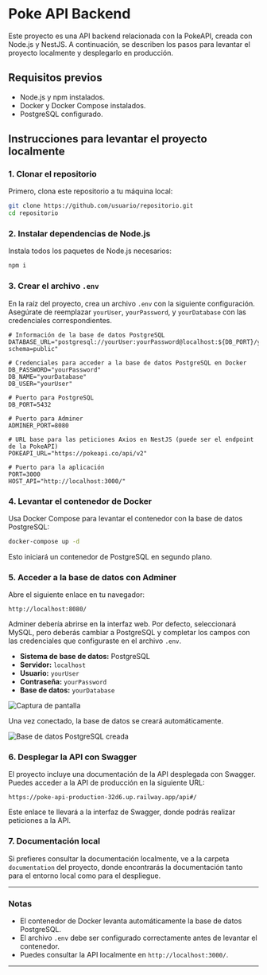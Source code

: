 # Poke API Backend

Este proyecto es una API backend relacionada con la PokeAPI, creada con Node.js y NestJS. A continuación, se describen los pasos para levantar el proyecto localmente y desplegarlo en producción.

## Requisitos previos

- Node.js y npm instalados.
- Docker y Docker Compose instalados.
- PostgreSQL configurado.

## Instrucciones para levantar el proyecto localmente

### 1. Clonar el repositorio

Primero, clona este repositorio a tu máquina local:

```bash
git clone https://github.com/usuario/repositorio.git
cd repositorio
```

### 2. Instalar dependencias de Node.js

Instala todos los paquetes de Node.js necesarios:

```bash
npm i
```

### 3. Crear el archivo `.env`

En la raíz del proyecto, crea un archivo `.env` con la siguiente configuración. Asegúrate de reemplazar `yourUser`, `yourPassword`, y `yourDatabase` con las credenciales correspondientes.

```env
# Información de la base de datos PostgreSQL
DATABASE_URL="postgresql://yourUser:yourPassword@localhost:${DB_PORT}/yourDatabase?schema=public"

# Credenciales para acceder a la base de datos PostgreSQL en Docker
DB_PASSWORD="yourPassword"
DB_NAME="yourDatabase"
DB_USER="yourUser"

# Puerto para PostgreSQL
DB_PORT=5432

# Puerto para Adminer
ADMINER_PORT=8080

# URL base para las peticiones Axios en NestJS (puede ser el endpoint de la PokeAPI)
POKEAPI_URL="https://pokeapi.co/api/v2"

# Puerto para la aplicación
PORT=3000
HOST_API="http://localhost:3000/"
```

### 4. Levantar el contenedor de Docker

Usa Docker Compose para levantar el contenedor con la base de datos PostgreSQL:

```bash
docker-compose up -d
```

Esto iniciará un contenedor de PostgreSQL en segundo plano.

### 5. Acceder a la base de datos con Adminer

Abre el siguiente enlace en tu navegador:

```
http://localhost:8080/
```

Adminer debería abrirse en la interfaz web. Por defecto, seleccionará MySQL, pero deberás cambiar a PostgreSQL y completar los campos con las credenciales que configuraste en el archivo `.env`.

- **Sistema de base de datos:** PostgreSQL
- **Servidor:** `localhost`
- **Usuario:** `yourUser`
- **Contraseña:** `yourPassword`
- **Base de datos:** `yourDatabase`

![Captura de pantalla](https://github.com/user-attachments/assets/85d1d97c-22bf-4006-b26e-298b604cb942)

Una vez conectado, la base de datos se creará automáticamente.

![Base de datos PostgreSQL creada](https://github.com/user-attachments/assets/787c8b38-a6e7-4848-977e-b79f9fdcbb14)

### 6. Desplegar la API con Swagger

El proyecto incluye una documentación de la API desplegada con Swagger. Puedes acceder a la API de producción en la siguiente URL:

```
https://poke-api-production-32d6.up.railway.app/api#/
```

Este enlace te llevará a la interfaz de Swagger, donde podrás realizar peticiones a la API.

### 7. Documentación local

Si prefieres consultar la documentación localmente, ve a la carpeta `documentation` del proyecto, donde encontrarás la documentación tanto para el entorno local como para el despliegue.

---

### Notas

- El contenedor de Docker levanta automáticamente la base de datos PostgreSQL.
- El archivo `.env` debe ser configurado correctamente antes de levantar el contenedor.
- Puedes consultar la API localmente en `http://localhost:3000/`.

---
